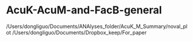 # AcuK-AcuM-and-FacB-general

/Users/dongliguo/Documents/ANAlyses_folder/AcuK_M_Summary/noval_plot
/Users/dongliguo/Documents/Dropbox_keep/For_paper


